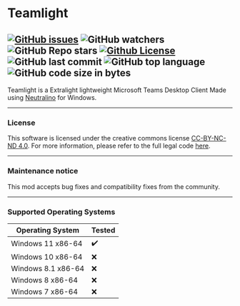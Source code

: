 # Teamlight
[![GitHub issues](https://img.shields.io/github/issues/Psycho649/teamlight)](https://github.com/Psycho649/teamlight/issues)
![GitHub watchers](https://img.shields.io/github/watchers/Psycho649/teamlight?style=social)
![GitHub Repo stars](https://img.shields.io/github/stars/Psycho649/teamlight?style=social)
[![Github License](https://img.shields.io/badge/license-CC--BY--NC--ND--4.0-lightgrey)](https://creativecommons.org/licenses/by-nc-nd/4.0/)
![GitHub last commit](https://img.shields.io/github/last-commit/Psycho649/teamlight)
![GitHub top language](https://img.shields.io/github/languages/top/Psycho649/teamlight)
![GitHub code size in bytes](https://img.shields.io/github/languages/code-size/Psycho649/teamlight)
---

Teamlight is a Extralight lightweight Microsoft Teams Desktop Client Made using [Neutralino](https://neutralino.js.org) for Windows.

---

### License
This software is licensed under the creative commons license [CC-BY-NC-ND 4.0](https://creativecommons.org/licenses/by-nc-nd/4.0/). For more information, please refer to the full legal code [here](https://github.com/Psycho649/teamlight/blob/master/License.md).

---

### Maintenance notice
This mod accepts bug fixes and compatibility fixes from the community.

---

### Supported Operating Systems
| Operating System | Tested |
|--|--|
| Windows 11 x86-64 | :heavy_check_mark: |
| Windows 10 x86-64 | :x: |
| Windows 8.1 x86-64 | :x: |
| Windows 8 x86-64 | :x: |
| Windows 7 x86-64 | :x: |
